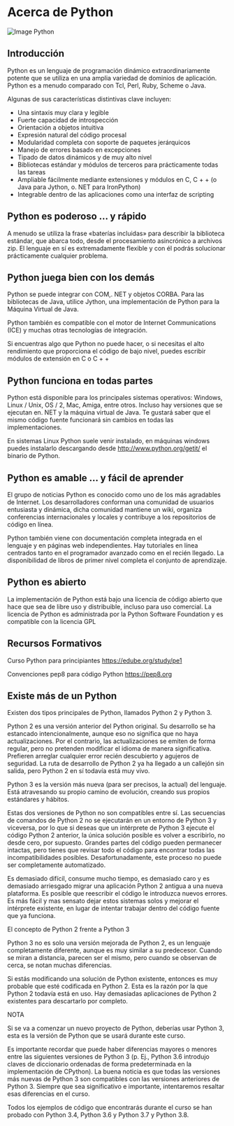 # Acerca de Python

![Image Python](media/maxresdefault.jpg)

## Introducción

Python es un lenguaje de programación dinámico extraordinariamente potente que
se utiliza en una amplia variedad de dominios de aplicación. Python es a menudo
comparado con Tcl, Perl, Ruby, Scheme o Java.

Algunas de sus características distintivas clave incluyen:

* Una sintaxis muy clara y legible
* Fuerte capacidad de introspección
* Orientación a objetos intuitiva
* Expresión natural del código procesal
* Modularidad completa con soporte de paquetes jerárquicos
* Manejo de errores basado en excepciones
* Tipado de datos dinámicos y de muy alto nivel
* Bibliotecas estándar y módulos de terceros para prácticamente todas las tareas
* Ampliable fácilmente mediante extensiones y módulos en C, C + + (o Java para Jython, o. NET para IronPython)
* Integrable dentro de las aplicaciones como una interfaz de scripting

## Python es poderoso … y rápido

A menudo se utiliza la frase «baterías incluidas» para describir la biblioteca
estándar, que abarca todo, desde el procesamiento asincrónico a archivos zip.
El lenguaje en sí es extremadamente flexible y con él podrás solucionar
prácticamente cualquier problema.

## Python juega bien con los demás

Python se puede integrar con COM,. NET y objetos CORBA.
Para las bibliotecas de Java, utilice Jython, una implementación de Python para
la Máquina Virtual de Java.

Python también es compatible con el motor de Internet Communications (ICE) y
muchas otras tecnologías de integración.

Si encuentras algo que Python no puede hacer, o si necesitas el alto rendimiento
que proporciona el código de bajo nivel, puedes escribir módulos de extensión
en C o C + +

## Python funciona en todas partes

Python está disponible para los principales sistemas operativos: Windows,
Linux / Unix, OS / 2, Mac, Amiga, entre otros. Incluso hay versiones que se
ejecutan en. NET y la máquina virtual de Java. Te gustará saber que el mismo
código fuente funcionará sin cambios en todas las implementaciones.

En sistemas Linux Python suele venir instalado, en máquinas windows puedes
instalarlo descargando desde http://www.python.org/getit/ el binario de Python.

## Python es amable … y fácil de aprender

El grupo de noticias Python es conocido como uno de los más agradables de
Internet. Los desarrolladores conforman una comunidad de usuarios entusiasta y
dinámica, dicha comunidad mantiene un wiki, organiza conferencias internacionales
y locales y contribuye a los repositorios de código en línea.

Python también viene con documentación completa integrada en el lenguaje y en
páginas web independientes. Hay tutoriales en línea centrados tanto en el
programador avanzado como en el recién llegado. La disponibilidad de libros de
primer nivel completa el conjunto de aprendizaje.

## Python es abierto

La implementación de Python está bajo una licencia de código abierto que hace
que sea de libre uso y distribuible, incluso para uso comercial.
La licencia de Python es administrada por la Python Software Foundation y es
compatible con la licencia GPL

## Recursos Formativos

Curso Python para principiantes
<https://edube.org/study/pe1>

Convenciones pep8 para código Python
<https://pep8.org>

## Existe más de un Python

Existen dos tipos principales de Python, llamados Python 2 y Python 3.

Python 2 es una versión anterior del Python original. Su desarrollo se ha
estancado intencionalmente, aunque eso no significa que no haya actualizaciones.
Por el contrario, las actualizaciones se emiten de forma regular, pero no
pretenden modificar el idioma de manera significativa. Prefieren arreglar
cualquier error recién descubierto y agujeros de seguridad. La ruta de
desarrollo de Python 2 ya ha llegado a un callejón sin salida, pero Python 2
en sí todavía está muy vivo.

Python 3 es la versión más nueva (para ser precisos, la actual) del lenguaje.
Está atravesando su propio camino de evolución, creando sus propios estándares
y hábitos.

Estas dos versiones de Python no son compatibles entre sí. Las secuencias de
comandos de Python 2 no se ejecutarán en un entorno de Python 3 y viceversa,
por lo que si deseas que un intérprete de Python 3 ejecute el código Python
2 anterior, la única solución posible es volver a escribirlo, no desde cero,
por supuesto. Grandes partes del código pueden permanecer intactas, pero tienes
que revisar todo el código para encontrar todas las incompatibilidades
posibles. Desafortunadamente, este proceso no puede ser completamente
automatizado.

Es demasiado difícil, consume mucho tiempo, es demasiado caro y es demasiado 
arriesgado migrar una aplicación Python 2 antigua a una nueva plataforma. 
Es posible que reescribir el código le introduzca nuevos errores. 
Es más fácil y mas sensato dejar estos sistemas solos y mejorar 
el intérprete existente, en lugar de intentar trabajar dentro 
del código fuente que ya funciona.


El concepto de Python 2 frente a Python 3

Python 3 no es solo una versión mejorada de Python 2, es un lenguaje completamente diferente, aunque es muy similar a su predecesor. Cuando se miran a distancia, parecen ser el mismo, pero cuando se observan de cerca, se notan muchas diferencias.


Si estás modificando una solución de Python existente, entonces es muy probable que esté codificada en Python 2. Esta es la razón por la que Python 2 todavía está en uso. Hay demasiadas aplicaciones de Python 2 existentes para descartarlo por completo.

NOTA

Si se va a comenzar un nuevo proyecto de Python, deberías usar Python 3, esta es la versión de Python que se usará durante este curso.

Es importante recordar que puede haber diferencias mayores o menores entre las siguientes versiones de Python 3 (p. Ej., Python 3.6 introdujo claves de diccionario ordenadas de forma predeterminada en la implementación de CPython). La buena noticia es que todas las versiones más nuevas de Python 3 son compatibles con las versiones anteriores de Python 3. Siempre que sea significativo e importante, intentaremos resaltar esas diferencias en el curso.

Todos los ejemplos de código que encontrarás durante el curso se han probado con Python 3.4, Python 3.6 y Python 3.7 y Python 3.8.
